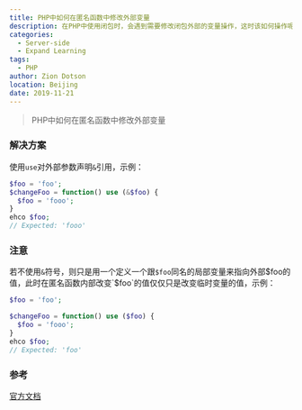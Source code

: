```yaml
---
title: PHP中如何在匿名函数中修改外部变量
description: 在PHP中使用闭包时，会遇到需要修改闭包外部的变量操作，这时该如何操作呢？
categories: 
  - Server-side
  - Expand Learning
tags: 
  - PHP
author: Zion Dotson
location: Beijing
date: 2019-11-21
---
```


> PHP中如何在匿名函数中修改外部变量

### 解决方案
使用`use`对外部参数声明`&`引用，示例：

```php
$foo = 'foo';
$changeFoo = function() use (&$foo) {
  $foo = 'fooo';
}
ehco $foo;
// Expected: 'fooo'
```

### 注意
若不使用`&`符号，则只是用一个定义一个跟`$foo`同名的局部变量来指向外部$foo的值，此时在匿名函数内部改变`$foo`的值仅仅只是改变临时变量的值，示例：

```php
$foo = 'foo';

$changeFoo = function() use ($foo) {
  $foo = 'fooo';
}
ehco $foo;
// Expected: 'foo'
```

### 参考

[官方文档](https://www.php.net/manual/en/functions.anonymous.php)
